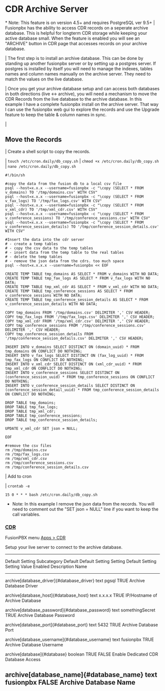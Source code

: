 # CDR Archive Server

\* Note: This feature is on version 4.5+ and requires PostgreSQL ver
9.5+ \| Fusionpbx has the ability to access CDR records on a seperate
archive database. This is helpful for longterm CDR storage while keeping
your active database small. When the feature is enabled you will see an
\"ARCHIVE\" button in CDR page that accesses records on your archive
database.

| The first step is to install an archive database. This can be done by
  standing up another fusionpbx server or by setting up a postgres
  server. If postgres is installed by itself you will need to manage the
  indexes, tables names and column names manually on the archive server.
  They need to match the values on the live database.

| Once you get your archive database setup and can access both databases
  in both directions (live \<-\> archive), you will need a mechanism to
  move the CDR Records from the live database to the archive database.
  In this example I have a complete fusionpbx install on the archive
  server. That way I can use the fusionpbx web gui to explore the
  records and use the Upgrade feature to keep the table & column names
  in sync.

| 

## **Move the Records**

| Create a shell script to copy the records.

| `touch /etc/cron.daily/db_copy.sh`
| `chmod +x /etc/cron.daily/db_copy.sh`
| `nano /etc/cron.daily/db_copy.sh`

    #!/bin/sh

    #copy the data from the fusion db to a local csv file
    psql --host=x.x.x --username=fusionpbx -c "\copy (SELECT * FROM v_domains) TO '/tmp/domains.csv' WITH CSV"
    psql --host=x.x.x --username=fusionpbx -c "\copy (SELECT * FROM v_fax_logs) TO '/tmp/fax_logs.csv' WITH CSV"
    psql --host=x.x.x --username=fusionpbx -c "\copy (SELECT * FROM v_xml_cdr) TO '/tmp/xml_cdr.csv' WITH CSV"
    psql --host=x.x.x --username=fusionpbx -c "\copy (SELECT * FROM v_conference_sessions) TO '/tmp/conference_sessions.csv' WITH CSV"
    psql --host=x.x.x --username=fusionpbx -c "\copy (SELECT * FROM v_conference_session_details) TO '/tmp/conference_session_details.csv' WITH CSV"

    #Insert the data into the cdr server
    # - create a temp tables
    # - copy the csv data to the temp tables
    # - insert data from the temp table to the real tables
    # - delete the temp tables
    # - remove the json data from the cdrs. too much space
    psql --host=x.x.x.x --username=fusionpbx << EOF

    CREATE TEMP TABLE tmp_domains AS SELECT * FROM v_domains WITH NO DATA;
    CREATE TEMP TABLE tmp_fax_logs AS SELECT * FROM v_fax_logs WITH NO DATA;
    CREATE TEMP TABLE tmp_xml_cdr AS SELECT * FROM v_xml_cdr WITH NO DATA;
    CREATE TEMP TABLE tmp_conference_sessions AS SELECT * FROM v_conference_sessions WITH NO DATA;
    CREATE TEMP TABLE tmp_conference_session_details AS SELECT * FROM v_conference_session_details WITH NO DATA; 

    COPY tmp_domains FROM '/tmp/domains.csv' DELIMITER ',' CSV HEADER;
    COPY tmp_fax_logs FROM '/tmp/fax_logs.csv' DELIMITER ',' CSV HEADER;
    COPY tmp_xml_cdr FROM '/tmp/xml_cdr.csv' DELIMITER ',' CSV HEADER;
    COPY tmp_conference_sessions FROM '/tmp/conference_sessions.csv' DELIMITER ',' CSV HEADER;
    COPY tmp_conference_session_details FROM '/tmp/conference_session_details.csv' DELIMITER ',' CSV HEADER;

    INSERT INTO v_domains SELECT DISTINCT ON (domain_uuid) * FROM tmp_domains ON CONFLICT DO NOTHING;
    INSERT INTO v_fax_logs SELECT DISTINCT ON (fax_log_uuid) * FROM tmp_fax_logs ON CONFLICT DO NOTHING;
    INSERT INTO v_xml_cdr SELECT DISTINCT ON (xml_cdr_uuid) * FROM tmp_xml_cdr ON CONFLICT DO NOTHING;
    INSERT INTO v_conference_sessions SELECT DISTINCT ON (conference_session_uuid) * FROM tmp_conference_sessions ON CONFLICT DO NOTHING;
    INSERT INTO v_conference_session_details SELECT DISTINCT ON (conference_session_detail_uuid) * FROM tmp_conference_session_details ON CONFLICT DO NOTHING;

    DROP TABLE tmp_domains;
    DROP TABLE tmp_fax_logs;
    DROP TABLE tmp_xml_cdr;
    DROP TABLE tmp_conference_sessions;
    DROP TABLE tmp_conference_session_details;

    UPDATE v_xml_cdr SET json = NULL;

    EOF

    #remove the csv files
    rm /tmp/domains.csv
    rm /tmp/fax_logs.csv
    rm /tmp/xml_cdr.csv
    rm /tmp/conference_sessions.csv
    rm /tmp/conference_session_details.csv

| Add to cron

| `crontab -e`

    15 0 * * * bash /etc/cron.daily/db_copy.sh

-   Note: In this example I remove the json data from the records. You
    will need to comment out the \"SET json = NULL\" line if you want to
    keep the call variables.

### [CDR](default_settings/cdr.html)

FusionPBX menu [Apps \> CDR](../applications/call_detail_record.html)

Setup your live server to connect to the archive database.

  --------------------------------------------------------------------------------------------------------------
  Default Setting Subcategory                      Default     Default Setting   Setting      Default Setting
                                                   Setting     Value             Enabled      Description
                                                   Name                                       
  ------------------------------------------------ ----------- ----------------- ------------ ------------------
  archive[database_driver]{#database_driver}       text        pgsql             TRUE         Archive Database
                                                                                              Driver

  archive[database_host]{#database_host}           text        x.x.x.x           TRUE         IP/Hostname of
                                                                                              Archive Database

  archive[database_password]{#database_password}   text        somethingSecret   TRUE         Archive Database
                                                                                              Password

  archive[database_port]{#database_port}           text        5432              TRUE         Archive Database
                                                                                              Port

  archive[database_username]{#database_username}   text        fusionpbx         TRUE         Archive Database
                                                                                              Username

  archive[database]{#database}                     boolean     TRUE              FALSE        Enable Dedicated
                                                                                              CDR Database
                                                                                              Access

  archive[database_name]{#database_name}           text        fusionpbx         FALSE        Archive Database
                                                                                              Name
  --------------------------------------------------------------------------------------------------------------
